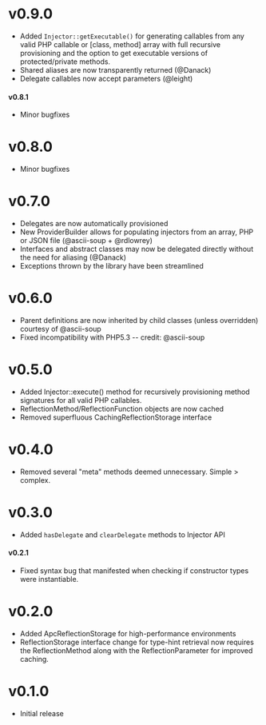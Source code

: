 v0.9.0
================================================================================
- Added `Injector::getExecutable()` for generating callables from any valid
  PHP callable or [class, method] array with full recursive provisioning and
  the option to get executable versions of protected/private methods.
- Shared aliases are now transparently returned (@Danack)
- Delegate callables now accept parameters (@leight)


#### v0.8.1
- Minor bugfixes

v0.8.0
================================================================================
- Minor bugfixes

v0.7.0
================================================================================
- Delegates are now automatically provisioned 
- New ProviderBuilder allows for populating injectors from an array, PHP or
  JSON file (@ascii-soup + @rdlowrey)
- Interfaces and abstract classes may now be delegated directly without the
  need for aliasing (@Danack)
- Exceptions thrown by the library have been streamlined


v0.6.0
================================================================================
- Parent definitions are now inherited by child classes (unless overridden)
  courtesy of @ascii-soup
- Fixed incompatibility with PHP5.3 -- credit: @ascii-soup


v0.5.0
================================================================================
- Added Injector::execute() method for recursively provisioning method
  signatures for all valid PHP callables.
- ReflectionMethod/ReflectionFunction objects are now cached
- Removed superfluous CachingReflectionStorage interface


v0.4.0
================================================================================
- Removed several "meta" methods deemed unnecessary. Simple > complex.


v0.3.0
================================================================================
- Added `hasDelegate` and `clearDelegate` methods to Injector API


#### v0.2.1
- Fixed syntax bug that manifested when checking if constructor types were
  instantiable.


v0.2.0
================================================================================
- Added ApcReflectionStorage for high-performance environments
- ReflectionStorage interface change for type-hint retrieval now requires
  the ReflectionMethod along with the ReflectionParameter for improved caching.


v0.1.0
================================================================================
- Initial release
